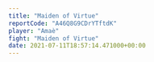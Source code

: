 ```yaml
---
title: "Maiden of Virtue"
reportCode: "A46Q8G9CDrYTftdK"
player: "Amaè"
fight: "Maiden of Virtue"
date: 2021-07-11T18:57:14.471000+00:00
---
```

